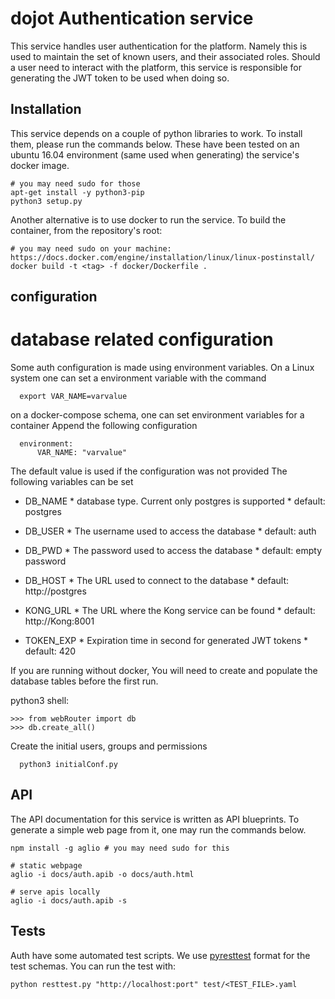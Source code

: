 # dojot Authentication service


This service handles user authentication for the platform. Namely this is used to
maintain the set of known users, and their associated roles. Should a user need
to interact with the platform, this service is responsible for generating the JWT
token to be used when doing so.

## Installation

This service depends on a couple of python libraries to work. To install them, please run the
commands below. These have been tested on an ubuntu 16.04 environment (same used when generating)
the service's docker image.

```shell
# you may need sudo for those
apt-get install -y python3-pip
python3 setup.py
```

Another alternative is to use docker to run the service. To build the container, from the
repository's  root:

```shell
# you may need sudo on your machine: https://docs.docker.com/engine/installation/linux/linux-postinstall/
docker build -t <tag> -f docker/Dockerfile .
```

## configuration
# database related configuration

Some auth configuration is made using environment variables.
On a Linux system one can set a environment variable with the command
```shell
  export VAR_NAME=varvalue
```

on a docker-compose schema, one can set environment variables for a container
Append the following configuration
```shell
  environment:
      VAR_NAME: "varvalue"
```

The default value is used if the configuration was not provided
The following variables can be set

  * DB_NAME
	    	* database type. Current only postgres is supported
	    	* default: postgres

  * DB_USER
	    	* The username used to access the database
	    	* default: auth

  * DB_PWD
        * The password used to access the database
        * default: empty password

  * DB_HOST
        * The URL used to connect to the database
        * default: http://postgres

  * KONG_URL
        * The URL where the Kong service can be found
        * default: http://Kong:8001

  * TOKEN_EXP
        * Expiration time in second for generated JWT tokens
        * default: 420


If you are running without docker, You will need to create and populate
the database tables before the first run.

python3 shell:
```shell
>>> from webRouter import db
>>> db.create_all()
```

Create the initial users, groups and permissions
```shell
  python3 initialConf.py
```

## API

The API documentation for this service is written as API blueprints.
To generate a simple web page from it, one may run the commands below.

```shell
npm install -g aglio # you may need sudo for this

# static webpage
aglio -i docs/auth.apib -o docs/auth.html

# serve apis locally
aglio -i docs/auth.apib -s
```

## Tests

Auth have some automated test scripts.
We use [pyresttest](https://github.com/svanoort/pyresttest) format for the test schemas.
You can run the test with:

```shell
python resttest.py "http://localhost:port" test/<TEST_FILE>.yaml
```
